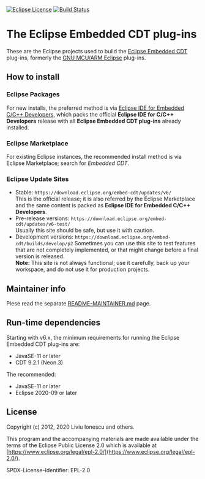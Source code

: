 [![Eclipse License](https://img.shields.io/badge/license-EPL--2.0-brightgreen.svg)](https://github.com/eclipse-embed-cdt/eclipse-plugins/blob/master/LICENSE)
[![Build Status](https://github.com/eclipse-embed-cdt/eclipse-plugins/workflows/CI/badge.svg)](https://github.com/eclipse-embed-cdt/eclipse-plugins/actions)

# The Eclipse Embedded CDT plug-ins

These are the Eclipse projects used to build the
[Eclipse Embedded CDT](http://www.eclipse.org/embed-cdt) plug-ins,
formerly the [GNU MCU/ARM Eclipse](http://gnu-mcu-eclipse.github.io) plug-ins.

## How to install

### Eclipse Packages

For new installs, the preferred method is via
[Eclipse IDE for Embedded C/C++ Developers](https://github.com/gnu-mcu-eclipse/org.eclipse.epp.packages/releases),
which packs the official **Eclipse IDE for C/C++ Developers** release with
all **Eclipse Embedded CDT plug-ins** already installed.

### Eclipse Marketplace

For existing Eclipse instances, the recommended install method is via
Eclipse Marketplace; search for _Embedded CDT_.

### Eclipse Update Sites

- Stable: `https://download.eclipse.org/embed-cdt/updates/v6/`  
   This is the official release; it is also referred by the Eclipse
   Marketplace and the same content is packed as **Eclipse IDE for Embedded C/C++ Developers**.
- Pre-release versions: `https://download.eclipse.org/embed-cdt/updates/v6-test/`  
   Usually this site should be safe, but use it with caution.
- Development versions: `https://download.eclipse.org/embed-cdt/builds/develop/p2`
   Sometimes you can use this site to test features that are not
   completely implemented, or that might change before a final version is released.  
   **Note:** This site is not always functional; use it carefully,
   back up your workspace, and do not use it for production projects.

## Maintainer info

Plese read the separate [README-MAINTAINER.md](README-MAINTAINER.md) page.

## Run-time dependencies

Starting with v6.x, the minimum requirements for running the Eclipse
Embedded CDT plug-ins are:

- JavaSE-11 or later
- CDT 9.2.1 (Neon.3)

The recommended:

- JavaSE-11 or later
- Eclipse 2020-09 or later

## License

Copyright (c) 2012, 2020 Liviu Ionescu and others.

This program and the accompanying materials are made available under the
terms of the Eclipse Public License 2.0 which is available at
[https://www.eclipse.org/legal/epl-2.0/](https://www.eclipse.org/legal/epl-2.0/).

SPDX-License-Identifier: EPL-2.0
